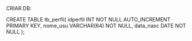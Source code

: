 CRIAR DB:

CREATE TABLE tb_perfil(
idperfil INT NOT NULL AUTO_INCREMENT PRIMARY KEY,
nome_usu VARCHAR(64) NOT NULL,
data_nasc DATE NOT NULL
);

